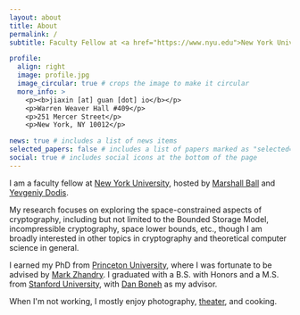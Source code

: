 ```yaml
---
layout: about
title: About
permalink: /
subtitle: Faculty Fellow at <a href="https://www.nyu.edu">New York University</a>.

profile:
  align: right
  image: profile.jpg
  image_circular: true # crops the image to make it circular
  more_info: >
    <p><b>jiaxin [at] guan [dot] io</b></p>
    <p>Warren Weaver Hall #409</p>
    <p>251 Mercer Street</p>
    <p>New York, NY 10012</p>

news: true # includes a list of news items
selected_papers: false # includes a list of papers marked as "selected={true}"
social: true # includes social icons at the bottom of the page
---
```


I am a faculty fellow at [New York University](https://www.nyu.edu), hosted by [Marshall Ball](https://cs.nyu.edu/~mmb586/index.html) and [Yevgeniy Dodis](https://cs.nyu.edu/~dodis).

My research focuses on exploring the space-constrained aspects of cryptography, including but not limited to the Bounded Storage Model, incompressible cryptography, space lower bounds, etc., though I am broadly interested in other topics in cryptography and theoretical computer science in general.

I earned my PhD from [Princeton University](https://www.princeton.edu), where I was fortunate to be advised by [Mark Zhandry](https://mzhandry.github.io). I graduated with a B.S. with Honors and a M.S. from [Stanford University](https://www.stanford.edu), with [Dan Boneh](https://crypto.stanford.edu/~dabo) as my advisor.

When I'm not working, I mostly enjoy photography, [theater](https://www.cellunova.org), and cooking.